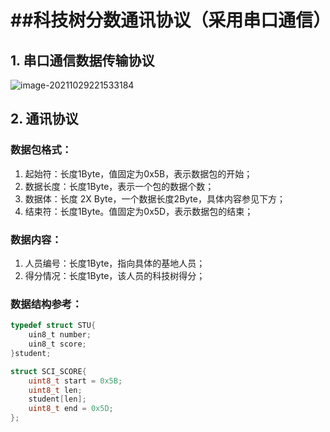 # ##科技树分数通讯协议（采用串口通信）

## 1. 串口通信数据传输协议

![image-20211029221533184](C:\Users\asus\AppData\Roaming\Typora\typora-user-images\image-20211029221533184.png)

## 2. 通讯协议

### 数据包格式：

1. 起始符：长度1Byte，值固定为0x5B，表示数据包的开始；
2. 数据长度：长度1Byte，表示一个包的数据个数；
3. 数据体：长度 2X Byte，一个数据长度2Byte，具体内容参见下方；
4. 结束符：长度1Byte。值固定为0x5D，表示数据包的结束；

### 数据内容：

1. 人员编号：长度1Byte，指向具体的基地人员；
2. 得分情况：长度1Byte，该人员的科技树得分；

### 数据结构参考：

```c
typedef struct STU{
    uin8_t number;
    uin8_t score;
}student;
```



```c
struct SCI_SCORE{
    uint8_t start = 0x5B;
    uint8_t len;
    student[len];
    uint8_t end = 0x5D;
};
```

